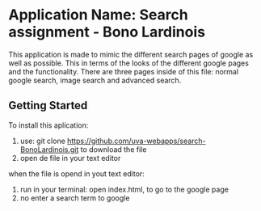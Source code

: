 # Application Name: Search assignment - Bono Lardinois

This application is made to mimic the different search pages of google as well as possible. This in terms of the looks of the different google pages and the functionality. There are three pages inside of this file: normal google search, image search and advanced search.  


## Getting Started

To install this aplication:
1. use: git clone https://github.com/uva-webapps/search-BonoLardinois.git to download the file
2. open de file in your text editor

when the file is opend in yout text editor: 
1. run in your terminal: open index.html, to go to the google page
2. no enter a search term to google
